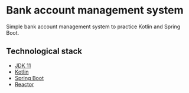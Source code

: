 # Bank account management system

Simple bank account management system to practice Kotlin and Spring Boot.

## Technological stack

* [JDK 11](https://www.oracle.com/technetwork/java/javase/11-relnote-issues-5012449.html)
* [Kotlin](https://kotlinlang.org/)
* [Spring Boot](https://spring.io/projects/spring-boot)
* [Reactor](https://projectreactor.io/)
